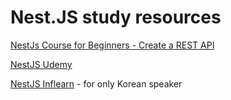 # Nest.JS study resources

[NestJs Course for Beginners - Create a REST API](https://www.youtube.com/watch?v=GHTA143_b-s&t=4s)

[NestJS Udemy](https://www.youtube.com/watch?v=fuskkKOiU5E&list=PLNaISn9Qu-Z5dNpy7riYcHypv1pUWSYPo)

[NestJS Inflearn](https://www.inflearn.com/course/%EB%94%B0%EB%9D%BC%ED%95%98%EB%8A%94-%EB%84%A4%EC%8A%A4%ED%8A%B8-%EC%A0%9C%EC%9D%B4%EC%97%90%EC%8A%A4/dashboard) - for only Korean speaker
